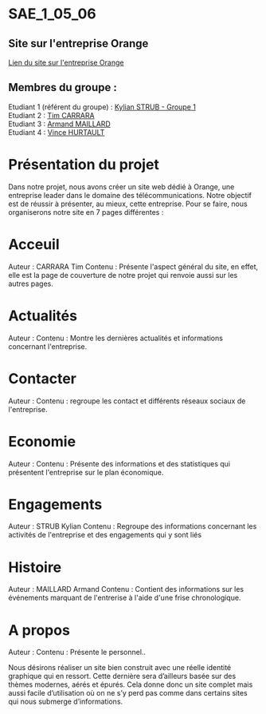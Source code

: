    # SAE_1_05_06

## Site sur l'entreprise Orange    

[Lien du site sur l'entreprise Orange](https://kylian-strub.github.io/s1-2023-ihm/)

## Membres du groupe :

Etudiant 1 (référent du groupe) :  [Kylian STRUB - Groupe 1](mailto:kylian.strub@edu.univ-fcomte.fr?subject=SAE_1_05_06)  
Etudiant 2 : [Tim CARRARA](mailto:tim.carrara@edu.univ-fcomte.fr?subject=SAE_1_05_06)   
Etudiant 3 : [Armand MAILLARD](mailto:armand.maillard@edu.univ-fcomte.fr?subject=SAE_1_05_06)  
Etudiant 4 : [Vince HURTAULT](mailto:vince.hurtault@edu.univ-fcomte.fr?subject=SAE_1_05_06)  

# Présentation du projet

Dans notre projet, nous avons créer un site web dédié à Orange, une entreprise leader dans le domaine des télécommunications. 
Notre objectif est de réussir à présenter, au mieux, cette entreprise. Pour se faire, nous organiserons notre site en 7 pages différentes :
# Acceuil
Auteur : CARRARA Tim
Contenu : Présente l'aspect général du site, en effet, elle est la page de couverture de notre projet qui renvoie aussi sur les autres pages.
# Actualités
Auteur : 
Contenu : Montre les dernières actualités et informations concernant l'entreprise.
# Contacter
Auteur : 
Contenu : regroupe les contact et différents réseaux sociaux de l'entreprise.
# Economie
Auteur : 
Contenu : Présente des informations et des statistiques qui présentent l'entreprise sur le plan économique.
# Engagements
Auteur : STRUB Kylian
Contenu : Regroupe des informations concernant les activités de l'entreprise et des engagements qui y sont liés
# Histoire
Auteur : MAILLARD Armand 
Contenu : Contient des informations sur les événements marquant de l'entrerise à l'aide d'une frise chronologique.
# A propos
Auteur : 
Contenu : Présente le personnel..

Nous désirons réaliser un site bien construit avec une réelle identité graphique qui en ressort.
Cette dernière sera d’ailleurs basée sur des thèmes modernes, aérés et épurés.
Cela donne donc un site complet mais aussi facile d’utilisation où on ne s’y perd pas comme dans certains sites qui nous submerge d’informations.


